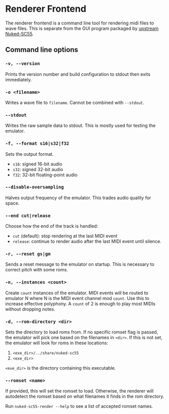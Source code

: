 # Renderer Frontend

The renderer frontend is a command line tool for rendering midi files to wave
files. This is separate from the GUI program packaged by [upstream
Nuked-SC55](https://github.com/nukeykt/Nuked-SC55).

## Command line options

### `-v, --version`

Prints the version number and build configuration to stdout then exits
immediately.

### `-o <filename>`

Writes a wave file to `filename`. Cannot be combined with `--stdout`.

### `--stdout`

Writes the raw sample data to stdout. This is mostly used for testing the
emulator.

### `-f, --format s16|s32|f32`

Sets the output format.

- `s16`: signed 16-bit audio
- `s32`: signed 32-bit audio
- `f32`: 32-bit floating-point audio

### `--disable-oversampling`

Halves output frequency of the emulator. This trades audio quality for space.

### `--end cut|release`

Choose how the end of the track is handled:

- `cut` (default): stop rendering at the last MIDI event
- `release`: continue to render audio after the last MIDI event until silence.

### `-r, --reset gs|gm`

Sends a reset message to the emulator on startup. This is necessary to correct
pitch with some roms.

### `-n, --instances <count>`

Create `count` instances of the emulator. MIDI events will be routed to
emulator N where N is the MIDI event channel mod `count`. Use this to increase
effective polyphony. A `count` of 2 is enough to play most MIDIs without
dropping notes.

### `-d, --rom-directory <dir>`

Sets the directory to load roms from. If no specific romset flag is passed, the
emulator will pick one based on the filenames in `<dir>`. If this is not set,
the emulator will look for roms in these locations:

1. `<exe_dir>/../share/nuked-sc55`
2. `<exe_dir>`

`<exe_dir>` is the directory containing this executable.

### `--romset <name>`

If provided, this will set the romset to load. Otherwise, the renderer will
autodetect the romset based on what filenames it finds in the rom directory.

Run `nuked-sc55-render --help` to see a list of accepted romset names.

